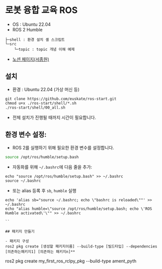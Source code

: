 # 로봇 융합 교육 ROS


- OS : Ubuntu 22.04
- ROS 2 Humble

```
├─shell : 환경 설치 셸 스크립트
└─src
    └─topic : topic 개념 이해 예제
```

- [노션 페이지(서종원)](https://armaker.notion.site/Robot-f20fe1efd3cf43c0b603fa07151bf40d)

## 설치
- 환경 : Ubuntu 22.04 (가상 머신 등)
```
git clone https://github.com/euskate/ros-start.git
chmod u+x ./ros-start/shell/*.sh
./ros-start/shell/00_all.sh
```
- 전체 설치가 진행될 때까지 시간이 필요합니다.

## 환경 변수 설정:

- ROS 2를 실행하기 위해 필요한 환경 변수를 설정합니다.

```bash
source /opt/ros/humble/setup.bash
```

- 자동화를 위해 `~/.bashrc`에 다음 줄을 추가:
```
echo "source /opt/ros/humble/setup.bash" >> ~/.bashrc
source ~/.bashrc
```

- 또는 alias 등록 후 `sb`, `humble` 실행
```
echo 'alias sb="source ~/.bashrc; echo \"bashrc is reloaded\""' >> ~/.bashrc
echo "alias humble=\"source /opt/ros/humble/setup.bash; echo \'ROS Humble activated\'\"" >> ~/.bashrc

``

## 패키지 만들기

- 패키지 구성 
ros2 pkg create [생성할 패키지이름] --build-type [빌드타입] --dependencies [의존하는패키지1] [의존하는 패키지n]**

```
ros2 pkg create my_first_ros_rclpy_pkg --build-type ament_pyth
```